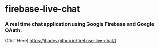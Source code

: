 # firebase-live-chat

### A real time chat application using Google Firebase and Google OAuth.

(Chat Here)[https://jhadev.github.io/firebase-live-chat/]
